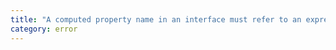 ```yaml
---
title: "A computed property name in an interface must refer to an expression whose type is a literal type or a 'unique symbol' type."
category: error
---
```


